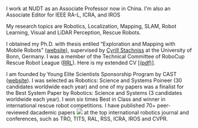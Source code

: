 <span id="about-me"></span>

I work at NUDT as an Associate Professor now in China. I'm also an Associate Editor for IEEE RA-L, ICRA, and IROS

My research topics are Robotics, Localization, Mapping, SLAM, Robot Learning, Visual and LiDAR Perception, Rescue Robots. 

I obtained my Ph.D. with thesis entiled “Exploration and Mapping with Mobile Robots” ([website](https://hdl.handle.net/20.500.11811/10228)), supervised by [Cyrill Stachniss](https://www.ipb.uni-bonn.de/people/cyrill-stachniss/index.html) at the University of Bonn, Germany. I was a member of the Technical Committee of RoboCup Rescue Robot League ([RRL](https://rrl.robocup.org/)).
Here is my extended CV [[(pdf)]()].

I am founded by Young Elite Scientists Sponsorship Program by CAST ([website](http://english.cast.org.cn/)). I was selected as Robotics: Science and Systems Poineer (30 candidates worldwide each year) and one of my papers was a finalist for the Best System Paper by Robotics: Science and Systems (3 candidates worldwide each year). I won six times Best in Class and winner in international rescue robot competitions. I have published 70+ peer-reviewed dacademic papers <a href='https://scholar.google.com/citations?user=DvrngV4AAAAJ'><img src="https://img.shields.io/endpoint?logo=Google%20Scholar&url=https%3A%2F%2Fcdn.jsdelivr.net%2Fgh%2FChen-Xieyuanli%2Fmy-home@google-scholar-stats%2Fgs_data_shieldsio.json&labelColor=f6f6f6&color=9cf&style=flat&label=citations"></a> at the top international robotics journal and conferences, such as TRO, TITS, RAL, RSS, ICRA, IROS and CVPR. 


